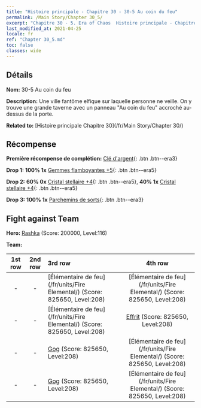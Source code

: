 ```yaml
---
title: "Histoire principale - Chapitre 30 - 30-5 Au coin du feu"
permalink: /Main Story/Chapter 30_5/
excerpt: "Chapitre 30 - 5. Era of Chaos  Histoire principale - Chapitre 30_5. 30-5 Au coin du feu"
last_modified_at: 2021-04-25
locale: fr
ref: "Chapter 30_5.md"
toc: false
classes: wide
---
```


## Détails

 **Nom:** 30-5 Au coin du feu

 **Description:** Une ville fantôme elfique sur laquelle personne ne veille. On y trouve une grande taverne avec un panneau \"Au coin du feu\" accroché au-dessus de la porte.

 **Related to:** [Histoire principale Chapitre 30](/fr/Main Story/Chapter 30/)

## Récompense

 **Première récompense de complétion:** [Clé d'argent](/ItemsFR/con_693/){: .btn .btn--era3}

 **Drop 1:** **100% 1x** [Gemmes flamboyantes +5](/ItemsFR/mat_100/){: .btn .btn--era5}

 **Drop 2:** **60% 0x** [Cristal stellaire +4](/ItemsFR/mat_94/){: .btn .btn--era5}, **40% 1x** [Cristal stellaire +4](/ItemsFR/mat_94/){: .btn .btn--era5}

 **Drop 3:** **100% 1x** [Parchemins de sorts](/ItemsFR/con_694/){: .btn .btn--era3}


## Fight against Team
 **Hero:** [Rashka](/fr/heroes/Rashka/) (Score: 200000, Level:116)

 **Team:**


  | 1st row | 2nd row | 3rd row | 4th row |
  |:----:|:----:|:----|:----:|
  | - | - | [Élémentaire de feu](/fr/units/Fire Elemental/) (Score: 825650, Level:208)  | [Élémentaire de feu](/fr/units/Fire Elemental/) (Score: 825650, Level:208)  |
  | - | - | [Élémentaire de feu](/fr/units/Fire Elemental/) (Score: 825650, Level:208)  | [Effrit](/fr/units/Efreeti/) (Score: 825650, Level:208)  |
  | - | - | [Gog](/fr/units/Gog/) (Score: 825650, Level:208)  | [Élémentaire de feu](/fr/units/Fire Elemental/) (Score: 825650, Level:208)  |
  | - | - | [Gog](/fr/units/Gog/) (Score: 825650, Level:208)  | [Élémentaire de feu](/fr/units/Fire Elemental/) (Score: 825650, Level:208)  |


